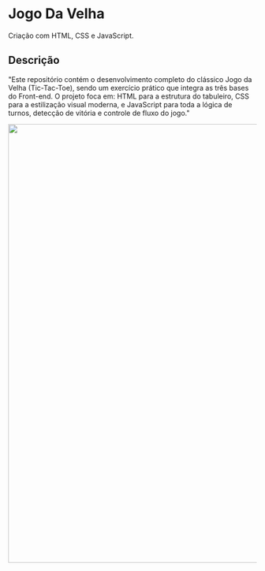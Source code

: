 # Jogo Da Velha

Criação com HTML, CSS e JavaScript.

## Descrição

"Este repositório contém o desenvolvimento completo do clássico Jogo da Velha (Tic-Tac-Toe), sendo um exercício prático que integra as três bases do Front-end. O projeto foca em: HTML para a estrutura do tabuleiro, CSS para a estilização visual moderna, e JavaScript para toda a lógica de turnos, detecção de vitória e controle de fluxo do jogo."

<div align="center">
 <img width="1283" height="890" alt="Captura de tela 2025-10-19 111501" src="https://github.com/user-attachments/assets/4bfd360d-b58a-44c5-88b0-bc740ea0881f" />
